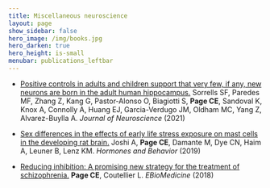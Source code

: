 ```yaml
---
title: Miscellaneous neuroscience
layout: page
show_sidebar: false
hero_image: /img/books.jpg
hero_darken: true
hero_height: is-small
menubar: publications_leftbar
---
```


* [Positive controls in adults and children support that very few, if any, new neurons are born in the adult human hippocampus.](https://pubmed.ncbi.nlm.nih.gov/33762407/) Sorrells SF, Paredes MF, Zhang Z, Kang G, Pastor-Alonso O, Biagiotti S, **Page CE**, Sandoval K, Knox A, Connolly A, Huang EJ, Garcia-Verdugo JM, Oldham MC, Yang Z, Alvarez-Buylla A. _Journal of Neuroscience_ (2021)

* [Sex differences in the effects of early life stress exposure on mast cells in the developing rat brain.](https://www.ncbi.nlm.nih.gov/pubmed/31054843) Joshi A, **Page CE**, Damante M, Dye CN, Haim A, Leuner B, Lenz KM. _Hormones and Behavior_ (2019)

* [Reducing inhibition: A promising new strategy for the treatment of schizophrenia.](https://www.ncbi.nlm.nih.gov/pubmed/30131309) **Page CE**, Coutellier L. _EBioMedicine_ (2018)